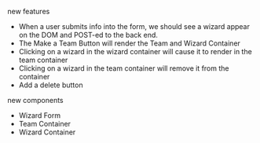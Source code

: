 new features
- When a user submits info into the form, we should see a wizard appear on the DOM and 
  POST-ed to the back end.
- The Make a Team Button will render the Team and Wizard Container
- Clicking on a wizard in the wizard container will cause it to render in the team container
- Clicking on a wizard in the team container will remove it from the container 
- Add a delete button

new components 
- Wizard Form
- Team Container
- Wizard Container